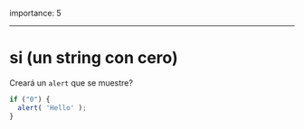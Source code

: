 importance: 5

---

# si (un string con cero)

Creará un `alert` que se muestre?

```js
if ("0") {
  alert( 'Hello' );
}
```

